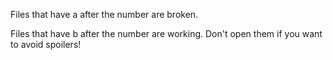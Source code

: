 Files that have a after the number are broken.

Files that have b after the number are working. Don't open them if you want to avoid spoilers!
